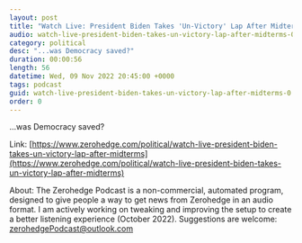 ```yaml
---
layout: post
title: "Watch Live: President Biden Takes 'Un-Victory' Lap After Midterms"
audio: watch-live-president-biden-takes-un-victory-lap-after-midterms-0
category: political
desc: "...was Democracy saved?"
duration: 00:00:56
length: 56
datetime: Wed, 09 Nov 2022 20:45:00 +0000
tags: podcast
guid: watch-live-president-biden-takes-un-victory-lap-after-midterms-0
order: 0
---
```

...was Democracy saved?

Link: [https://www.zerohedge.com/political/watch-live-president-biden-takes-un-victory-lap-after-midterms](https://www.zerohedge.com/political/watch-live-president-biden-takes-un-victory-lap-after-midterms)

About: The Zerohedge Podcast is a non-commercial, automated program, designed to give people a way to get news from Zerohedge in an audio format.  I am actively working on tweaking and improving the setup to create a better listening experience (October 2022).  Suggestions are welcome: [zerohedgePodcast@outlook.com](mailto:zerohedgePodcast@outlook.com)